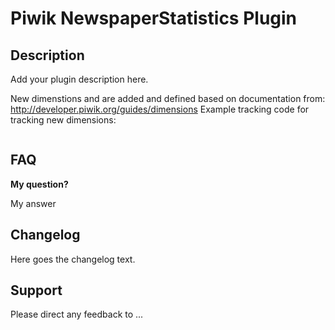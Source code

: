 # Piwik NewspaperStatistics Plugin

## Description

Add your plugin description here.

New dimenstions and are added and defined based on documentation from: http://developer.piwik.org/guides/dimensions
Example tracking code for tracking new dimensions:

<!-- Piwik -->
<script type="text/javascript">
    var _paq = _paq || [];
    _paq.push(['trackPageView']);
    _paq.push(['enableLinkTracking']);
    (function() {
        var u="//localhost:8000/";
        _paq.push(['setTrackerUrl', u+'piwik.php?article_id=123&paywall_plan=321']);
        _paq.push(['setSiteId', 1]);
        var d=document, g=d.createElement('script'), s=d.getElementsByTagName('script')[0];
        g.type='text/javascript'; g.async=true; g.defer=true; g.src=u+'piwik.js'; s.parentNode.insertBefore(g,s);
    })();
</script>
<noscript><p><img src="//localhost:8000/piwik.php?idsite=1&article_id=123&paywall_plan=321" style="border:0;" alt="" /></p></noscript>
<!-- End Piwik Code -->

## FAQ

__My question?__

My answer

## Changelog

Here goes the changelog text.

## Support

Please direct any feedback to ...
